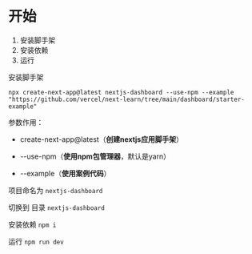 # 开始

1. 安装脚手架
2. 安装依赖
3. 运行

安装脚手架

```
npx create-next-app@latest nextjs-dashboard --use-npm --example "https://github.com/vercel/next-learn/tree/main/dashboard/starter-example"
```

参数作用：

- create-next-app@latest（**创建nextjs应用脚手架**）

- --use-npm（**使用npm包管理器**，默认是yarn）
- --example（**使用案例代码**）

项目命名为 `nextjs-dashboard`

切换到 目录 `nextjs-dashboard`

安装依赖 `npm i`

运行 `npm run dev`